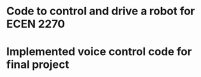 # Code to control and drive a robot for ECEN 2270
# Implemented voice control code for final project 
